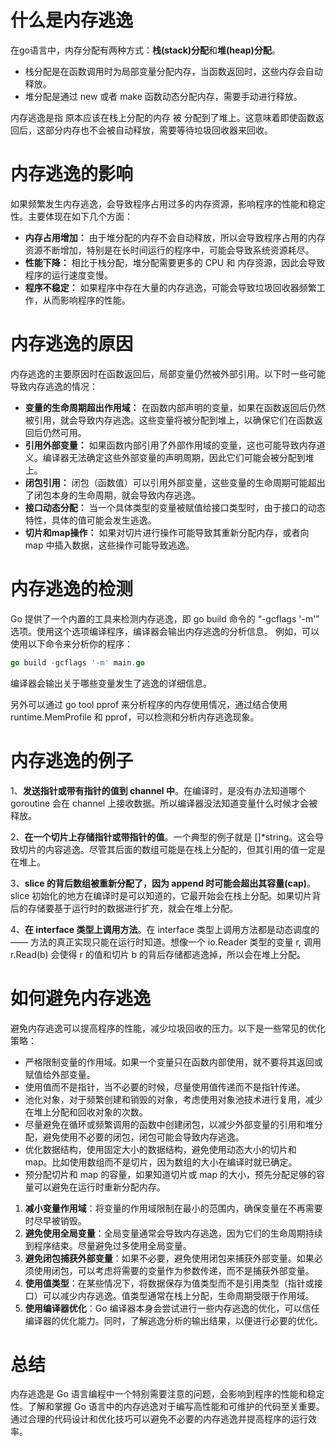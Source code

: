 # 什么是内存逃逸
在go语言中，内存分配有两种方式：**栈(stack)分配**和**堆(heap)分配**。
- 栈分配是在函数调用时为局部变量分配内存，当函数返回时，这些内存会自动释放。
- 堆分配是通过 new 或者 make 函数动态分配内存，需要手动进行释放。

内存逃逸是指 原本应该在栈上分配的内存 被 分配到了堆上。这意味着即使函数返回后，这部分内存也不会被自动释放，需要等待垃圾回收器来回收。

# 内存逃逸的影响
如果频繁发生内存逃逸，会导致程序占用过多的内存资源，影响程序的性能和稳定性。主要体现在如下几个方面：

- **内存占用增加：** 由于堆分配的内存不会自动释放，所以会导致程序占用的内存资源不断增加，特别是在长时间运行的程序中，可能会导致系统资源耗尽。
- **性能下降：** 相比于栈分配，堆分配需要更多的 CPU 和 内存资源，因此会导致程序的运行速度变慢。
- **程序不稳定：** 如果程序中存在大量的内存逃逸，可能会导致垃圾回收器频繁工作，从而影响程序的性能。

# 内存逃逸的原因
内存逃逸的主要原因时在函数返回后，局部变量仍然被外部引用。以下时一些可能导致内存逃逸的情况：

- **变量的生命周期超出作用域：** 在函数内部声明的变量，如果在函数返回后仍然被引用，就会导致内存逃逸。这些变量将被分配到堆上，以确保它们在函数返回后仍然可用。
- **引用外部变量：** 如果函数内部引用了外部作用域的变量，这也可能导致内存道义。编译器无法确定这些外部变量的声明周期，因此它们可能会被分配到堆上。
- **闭包引用：** 闭包（函数值）可以引用外部变量，这些变量的生命周期可能超出了闭包本身的生命周期，就会导致内存逃逸。
- **接口动态分配：** 当一个具体类型的变量被赋值给接口类型时，由于接口的动态特性，具体的值可能会发生逃逸。
- **切片和map操作：** 如果对切片进行操作可能导致其重新分配内存，或者向 map 中插入数据，这些操作可能导致逃逸。

# 内存逃逸的检测
Go 提供了一个内置的工具来检测内存逃逸，即 go build 命令的 “-gcflags '-m'” 选项。使用这个选项编译程序，编译器会输出内存逃逸的分析信息。
例如，可以使用以下命令来分析你的程序：
```go
go build -gcflags '-m' main.go
```
编译器会输出关于哪些变量发生了逃逸的详细信息。

另外可以通过 go tool pprof 来分析程序的内存使用情况，通过结合使用runtime.MemProfile 和 pprof，可以检测和分析内存逃逸现象。
# 内存逃逸的例子
1、**发送指针或带有指针的值到 channel 中**。在编译时，是没有办法知道哪个 goroutine 会在 channel 上接收数据。所以编译器没法知道变量什么时候才会被释放。

2、**在一个切片上存储指针或带指针的值**。一个典型的例子就是 []*string。这会导致切片的内容逃逸。尽管其后面的数组可能是在栈上分配的，但其引用的值一定是在堆上。

3、**slice 的背后数组被重新分配了，因为 append 时可能会超出其容量(cap)**。slice 初始化的地方在编译时是可以知道的，它最开始会在栈上分配。如果切片背后的存储要基于运行时的数据进行扩充，就会在堆上分配。

4、**在 interface 类型上调用方法**。在 interface 类型上调用方法都是动态调度的 —— 方法的真正实现只能在运行时知道。想像一个 io.Reader 类型的变量 r, 调用 r.Read(b) 会使得 r 的值和切片 b 的背后存储都逃逸掉，所以会在堆上分配。

# 如何避免内存逃逸
避免内存逃逸可以提高程序的性能，减少垃圾回收的压力。以下是一些常见的优化策略：

- 严格限制变量的作用域。如果一个变量只在函数内部使用，就不要将其返回或赋值给外部变量。
- 使用值而不是指针，当不必要的时候，尽量使用值传递而不是指针传递。
- 池化对象，对于频繁创建和销毁的对象，考虑使用对象池技术进行复用，减少在堆上分配和回收对象的次数。
- 尽量避免在循环或频繁调用的函数中创建闭包，以减少外部变量的引用和堆分配，避免使用不必要的闭包，闭包可能会导致内存逃逸。
- 优化数据结构，使用固定大小的数据结构，避免使用动态大小的切片和 map。比如使用数组而不是切片，因为数组的大小在编译时就已确定。
- 预分配切片和 map 的容量，如果知道切片或 map 的大小，预先分配足够的容量可以避免在运行时重新分配内存。

1. **减小变量作用域**：将变量的作用域限制在最小的范围内，确保变量在不再需要时尽早被销毁。
2. **避免使用全局变量**：全局变量通常会导致内存逃逸，因为它们的生命周期持续到程序结束。尽量避免过多使用全局变量。
3. **避免闭包捕获外部变量**：如果不必要，避免使用闭包来捕获外部变量。如果必须使用闭包，可以考虑将需要的变量作为参数传递，而不是捕获外部变量。
4. **使用值类型**：在某些情况下，将数据保存为值类型而不是引用类型（指针或接口）可以减少内存逃逸。值类型通常在栈上分配，生命周期受限于作用域。
5. **使用编译器优化**：Go 编译器本身会尝试进行一些内存逃逸的优化，可以信任编译器的优化能力。同时，了解逃逸分析的输出结果，以便进行必要的优化。

# 总结
内存逃逸是 Go 语言编程中一个特别需要注意的问题，会影响到程序的性能和稳定性。了解和掌握 Go 语言中的内存逃逸对于编写高性能和可维护的代码至关重要。通过合理的代码设计和优化技巧可以避免不必要的内存逃逸并提高程序的运行效率。